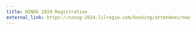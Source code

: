 ```yaml
---
title: NZNOG 2024 Registration
external_link: https://nznog-2024.lilregie.com/booking/attendees/new
---
```

